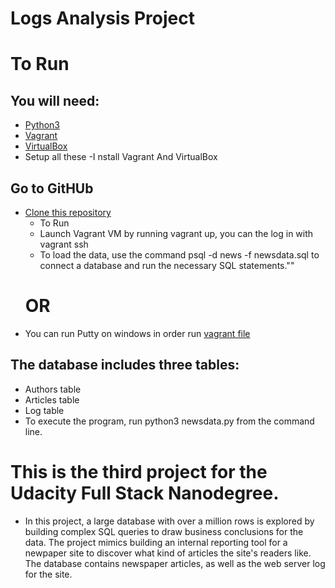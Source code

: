 # Logs Analysis Project

# To Run

## You will need:

  - [Python3](https://www.python.org/downloads/)
  - [Vagrant](https://www.vagrantup.com/downloads.html)
  - [VirtualBox](https://www.virtualbox.org/)
  - Setup all these
  -I nstall Vagrant And VirtualBox

## Go to GitHUb
* [Clone this repository](https://github.com/Benn9211/Full-stack-Vangrant-repos)
   - To Run
   - Launch Vagrant VM by running vagrant up, you can the log in with vagrant ssh
  - To load the data, use the command psql -d news -f newsdata.sql to connect a database and run the necessary SQL statements.""
  # OR
 -  You can run Putty on windows in order run [vagrant file](https://www.chiark.greenend.org.uk/~sgtatham/putty/latest.html)

## The database includes three tables:

- Authors table
- Articles table
- Log table
- To execute the program, run python3 newsdata.py from the command line.


#  This is the third project for the Udacity Full Stack Nanodegree. 
- In this project, a large database with over a million rows is explored by building complex SQL queries to draw business conclusions for   the data. The project mimics building an internal reporting tool for a newpaper site to discover what kind of articles the site's readers like. The database contains newspaper articles, as well as the web server log for the site.
